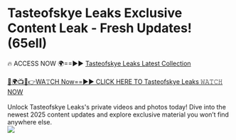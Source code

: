 # Tasteofskye Leaks Exclusive Content Leak - Fresh Updates! (65ell)

🔥 ACCESS NOW 🌍==►► <a href="https://tinyurl.com/kvy9nzfs" rel="nofollow">Tasteofskye Leaks Latest Collection</a>
<br><br>
[🔴🌍📺📱👉WA𝚃CH Now==►► CLICK HERE TO Tasteofskye Leaks 𝚆𝙰𝚃𝙲𝙷 NOW](https://tinyurl.com/kvy9nzfs)
<br><br>
Unlock Tasteofskye Leaks's private videos and photos today! Dive into the newest 2025 content updates and explore exclusive material you won’t find anywhere else.
<br>
<a href="https://tinyurl.com/kvy9nzfs" rel="nofollow" data-target="animated-image.originalLink"><img src="https://camo.githubusercontent.com/8a4f000d20f83aca3bf7ec5f350d767afa0574a8a352519fd8cfa583a6f93a33/68747470733a2f2f692e696d6775722e636f6d2f644a486b345a712e676966" data-canonical-src="https://i.imgur.com/dJHk4Zq.gif" style="max-width: 100%; display: inline-block;" data-target="animated-image.originalImage"></a>
<br>
